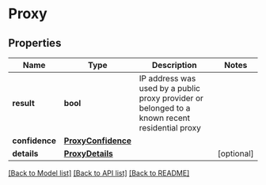 # Proxy

## Properties
Name | Type | Description | Notes
------------ | ------------- | ------------- | -------------
**result** | **bool** | IP address was used by a public proxy provider or belonged to a known recent residential proxy  | 
**confidence** | [**ProxyConfidence**](ProxyConfidence.md) |  | 
**details** | [**ProxyDetails**](ProxyDetails.md) |  | [optional] 

[[Back to Model list]](../README.md#documentation-for-models) [[Back to API list]](../README.md#documentation-for-api-endpoints) [[Back to README]](../README.md)

